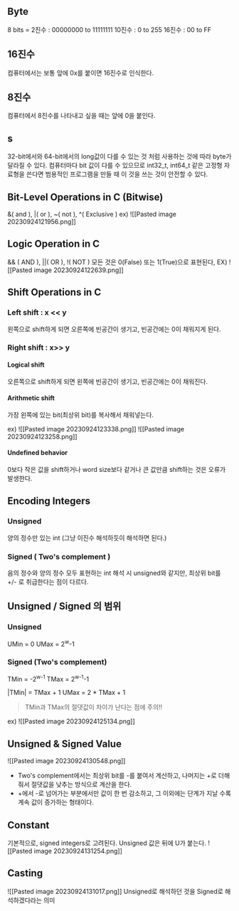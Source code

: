 ## Byte
8 bits = 
2진수 : 00000000 to 11111111
10진수 : 0 to 255
16진수 : 00 to FF
## 16진수
컴퓨터에서는 보통 앞에 0x를 붙이면 16진수로 인식한다.

## 8진수
컴퓨터에서 8진수를 나타내고 싶을 때는 앞에 0을 붙인다.

## s
32-bit에서와 64-bit에서의 long값이 다를 수 있는 것 처럼 사용하는 것에 따라 byte가 달라질 수 있다. 컴퓨터마다 bit 값이 다를 수 있으므로 int32_t, int64_t 같은 고정형 자료형을 쓴다면 범용적인 프로그램을 만들 때 이 것을 쓰는 것이 안전할 수 있다.

## Bit-Level Operations in C (Bitwise)
&( and ), |( or ), ~( not ), ^( Exclusive )
ex)
![[Pasted image 20230924121956.png]]

## Logic Operation in C
&& ( AND ), ||( OR ), !( NOT )
모든 것은 0(False) 또는 1(True)으로 표현된다,
EX)
![[Pasted image 20230924122639.png]]

## Shift Operations in C

### Left shift : x << y
왼쪽으로 shift하게 되면 오른쪽에 빈공간이 생기고, 빈공간에는  0이 채워지게 된다.

### Right shift : x>> y

#### Logical shift
오른쪽으로 shift하게 되면 왼쪽에 빈공간이 생기고, 빈공간에는 0이 채워진다.
#### Arithmetic shift
가장 왼쪽에 있는 bit(최상위 bit)를 복사해서 채워넣는다.

ex) 
![[Pasted image 20230924123338.png]]
![[Pasted image 20230924123258.png]]

#### Undefined behavior
0보다 작은 값을 shift하거나 word size보다 같거나 큰 값만큼 shift하는 것은 오류가 발생한다.


## Encoding Integers

### Unsigned
양의 정수만 있는 int (그냥 이진수 해석하듯이 해석하면 된다.)
### Signed ( Two's complement )
음의 정수와 양의 정수 모두 표현하는 int
해석 시 unsigned와 같지만, 최상위 bit를 +/- 로 취급한다는 점이 다르다.

## Unsigned / Signed 의 범위

### Unsigned
UMin = 0
UMax = 2<sup>w</sup>-1

### Signed (Two's complement)
TMin = -2<sup>w-1</sup>
TMax = 2<sup>w-1</sup>-1

\|TMin| = TMax + 1
UMax = 2 \* TMax + 1 
> TMin과 TMax의 절댓값이 차이가 난다는 점에 주의!!

ex) 
![[Pasted image 20230924125134.png]]


## Unsigned & Signed Value
![[Pasted image 20230924130548.png]]
- Two's complement에서는 최상위 bit를 -를 붙여서 계산하고, 나머지는 +로 더해줘서 절댓값을 낮추는 방식으로 계산을 한다.
- +에서 -로 넘어가는 부분에서만 값이 한 번 감소하고, 그 이외에는 단계가 지날 수록 계속 값이 증가하는 형태이다.

## Constant
기본적으로, signed integers로 고려된다.
Unsigned 값은 뒤에 U가 붙는다.
![[Pasted image 20230924131254.png]]

## Casting

![[Pasted image 20230924131017.png]]
Unsigned로 해석하던 것을 Signed로 해석하겠다라는 의미

### 





